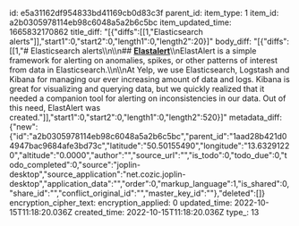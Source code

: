 id: e5a31162df954833bd41169cb0d83c3f
parent_id: 
item_type: 1
item_id: a2b0305978114eb98c6048a5a2b6c5bc
item_updated_time: 1665832170862
title_diff: "[{\"diffs\":[[1,\"Elasticsearch alerts\"]],\"start1\":0,\"start2\":0,\"length1\":0,\"length2\":20}]"
body_diff: "[{\"diffs\":[[1,\"# Elasticsearch alerts\\\n\\\n## [**Elastalert**](https://elastalert.readthedocs.io/en/latest/#)\\\nElastAlert is a simple framework for alerting on anomalies, spikes, or other patterns of interest from data in Elasticsearch.\\\n\\\nAt Yelp, we use Elasticsearch, Logstash and Kibana for managing our ever increasing amount of data and logs. Kibana is great for visualizing and querying data, but we quickly realized that it needed a companion tool for alerting on inconsistencies in our data. Out of this need, ElastAlert was created.\"]],\"start1\":0,\"start2\":0,\"length1\":0,\"length2\":520}]"
metadata_diff: {"new":{"id":"a2b0305978114eb98c6048a5a2b6c5bc","parent_id":"1aad28b421d04947bac9684afe3bd73c","latitude":"50.50155490","longitude":"13.63291220","altitude":"0.0000","author":"","source_url":"","is_todo":0,"todo_due":0,"todo_completed":0,"source":"joplin-desktop","source_application":"net.cozic.joplin-desktop","application_data":"","order":0,"markup_language":1,"is_shared":0,"share_id":"","conflict_original_id":"","master_key_id":""},"deleted":[]}
encryption_cipher_text: 
encryption_applied: 0
updated_time: 2022-10-15T11:18:20.036Z
created_time: 2022-10-15T11:18:20.036Z
type_: 13